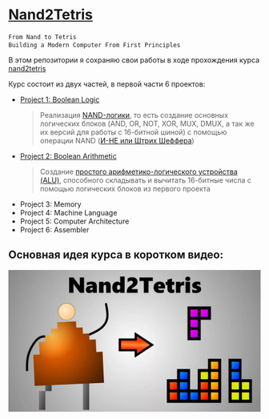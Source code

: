 # [Nand2Tetris](https://www.nand2tetris.org)

    From Nand to Tetris
    Building a Modern Computer From First Principles

В этом репозитории я сохраняю свои работы в ходе прохождения курса [nand2tetris](https://www.nand2tetris.org)

Курс состоит из двух частей, в первой части 6 проектов:
- [Project 1: Boolean Logic](./Assignments/1_Boolean_Logic)
    > Реализация [NAND-логики](https://en.wikipedia.org/wiki/NAND_logic), то есть создание основных логических блоков (AND, OR, NOT, XOR, MUX, DMUX, а так же их версий для работы с 16-битной шиной) с помощью операции NAND ([И-НЕ или Штрих Шеффера](https://ru.wikipedia.org/wiki/Штрих_Шеффера))
- [Project 2: Boolean Arithmetic](./Assignments/2_Boolean_Arithmetic/)
    > Создание [простого арифметико-логического устройства (ALU)](./Assignments/2_Boolean_Arithmetic/ALU.hdl), способного складывать и вычитать 16-битные числа с помощью логических блоков из первого проекта
- Project 3: Memory
- Project 4: Machine Language
- Project 5: Computer Architecture
- Project 6: Assembler

## Основная идея курса в коротком видео:
[![](./cover.jpg)](https://youtu.be/wTl5wRDT0CU)